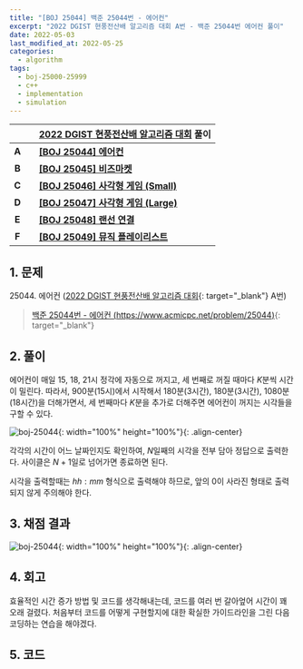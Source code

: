 ```yaml
---
title: "[BOJ 25044] 백준 25044번 - 에어컨"
excerpt: "2022 DGIST 현풍전산배 알고리즘 대회 A번 - 백준 25044번 에어컨 풀이"
date: 2022-05-03
last_modified_at: 2022-05-25
categories:
  - algorithm
tags:
  - boj-25000-25999
  - c++
  - implementation
  - simulation
---
```


|||[2022 DGIST 현풍전산배 알고리즘 대회](https://burningfalls.github.io/contest/dgist2022-baekjoon-contest/) 풀이|
|:---:|:---:|:---|
|**A**||**[[BOJ 25044] 에어컨](https://burningfalls.github.io/algorithm/boj-25044/)**|
|**B**||**[[BOJ 25045] 비즈마켓](https://burningfalls.github.io/algorithm/boj-25045/)**|
|**C**||**[[BOJ 25046] 사각형 게임 (Small)](https://burningfalls.github.io/algorithm/boj-25046/)**|
|**D**||**[[BOJ 25047] 사각형 게임 (Large)](https://burningfalls.github.io/algorithm/boj-25047/)**|
|**E**||**[[BOJ 25048] 랜선 연결](https://burningfalls.github.io/algorithm/boj-25048/)**|
|**F**||**[[BOJ 25049] 뮤직 플레이리스트](https://burningfalls.github.io/algorithm/boj-25049/)**|

## 1. 문제
$25044$. 에어컨 ([2022 DGIST 현풍전산배 알고리즘 대회](https://burningfalls.github.io/contest/dgist-baekjoon-contest/){: target="_blank"} A번)

> [백준 25044번 - 에어컨 (https://www.acmicpc.net/problem/25044)](https://www.acmicpc.net/problem/25044){: target="_blank"}

## 2. 풀이

에어컨이 매일 15, 18, 21시 정각에 자동으로 꺼지고, 세 번째로 꺼질 때마다 $K$분씩 시간이 밀린다. 따라서, 900분(15시)에서 시작해서 180분(3시간), 180분(3시간), 1080분(18시간)을 더해가면서, 세 번째마다 $K$분을 추가로 더해주면 에어컨이 꺼지는 시각들을 구할 수 있다. 

![boj-25044](https://user-images.githubusercontent.com/30232837/166391416-23c0673c-0f79-48bc-bbc4-2436d4be49ec.png "boj-25044"){: width="100%" height="100%"}{: .align-center}

각각의 시간이 어느 날짜인지도 확인하여, $N$일째의 시각을 전부 담아 정답으로 출력한다. 사이클은 $N+1$일로 넘어가면 종료하면 된다.

시각을 출력할때는 $hh:mm$ 형식으로 출력해야 하므로, 앞의 $0$이 사라진 형태로 출력되지 않게 주의해야 한다.

## 3. 채점 결과

![boj-25044](https://user-images.githubusercontent.com/30232837/166390316-31002f4b-5a69-48e8-a0da-029e589eba98.png "boj-25044"){: width="100%" height="100%"}{: .align-center}

## 4. 회고

효율적인 시간 증가 방법 및 코드를 생각해내는데, 코드를 여러 번 갈아엎어 시간이 꽤 오래 걸렸다. 처음부터 코드를 어떻게 구현할지에 대한 확실한 가이드라인을 그린 다음 코딩하는 연습을 해야겠다.

## 5. 코드

<script src="https://gist.github.com/BurningFalls/6495610e5caf3ce1d1088d7849aff539.js"></script>